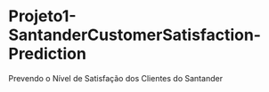 # Projeto1-SantanderCustomerSatisfaction-Prediction
Prevendo o Nível de Satisfação dos Clientes do Santander
